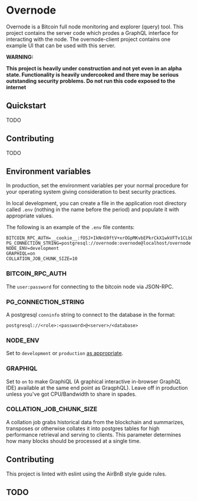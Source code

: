 
# Overnode

Overnode is a Bitcoin full node monitoring and explorer (query) tool.  This project contains the server code which prodes a GraphQL interface for interacting with the node.  The overnode-client project contains one example UI that can be used with this server.

**WARNING:** 

**This project is heavily under construction and not yet even in an alpha state.  Functionality is heavily undercooked and there may be serious outstanding security problems.  Do not run this code exposed to the internet**

## Quickstart

TODO

## Contributing

TODO

## Environment variables
In production, set the environment variables per your normal procedure for your operating system giving consideration to best security practices.

In local development, you can create a file in the application root directory called `.env` (nothing in the name before the period) and populate it with appropriate values.

The following is an example of the `.env` file contents:
```
BITCOIN_RPC_AUTH=__cookie__:fOSJ+IkNnG9ftV+xrOGpMKvbEPkrCkX1wkVFTv1CLb0=
PG_CONNECTION_STRING=postgresql://overnode:overnode@localhost/overnode
NODE_ENV=development
GRAPHIQL=on
COLLATION_JOB_CHUNK_SIZE=10
```

### BITCOIN_RPC_AUTH

The `user:password` for connecting to the bitcoin node via JSON-RPC.

### PG_CONNECTION_STRING

A postgresql `conninfo` string to connect to the database in the format:

`postgresql://<role>:<password>@<server>/<database>`

### NODE_ENV

Set to `development` or `production` [as appropriate](http://expressjs.com/en/advanced/best-practice-performance.html#set-nodeenv-to-production).

### GRAPHIQL

Set to `on` to make GraphiQL (A graphical interactive in-browser GraphQL IDE) available at the same end point as GraqphQL).  Leave off in production unless you've got CPU/Bandwidth to share in spades.

### COLLATION_JOB_CHUNK_SIZE 

A collation job grabs historical data from the blockchain and summarizes, transposes or otherwise collates it into postgres tables for high performance retrieval and serving to clients.  This parameter determines how many blocks should be processed at a single time.

## Contributing

This project is linted with eslint using the AirBnB style guide rules. 

## TODO